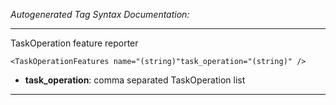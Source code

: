 _Autogenerated Tag Syntax Documentation:_

---
TaskOperation feature reporter

```
<TaskOperationFeatures name="(string)"task_operation="(string)" />
```

-   **task_operation**: comma separated TaskOperation list

---
